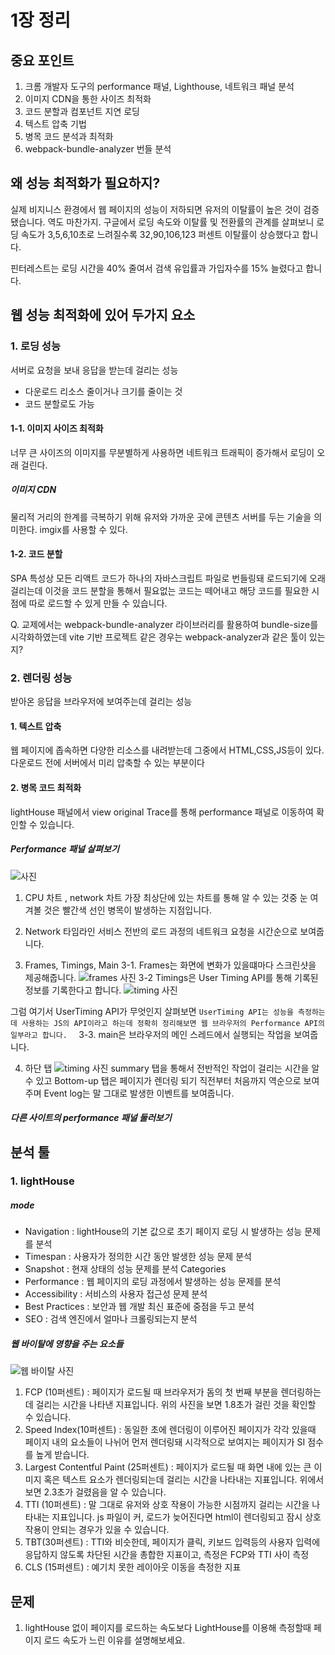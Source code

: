 # 1장 정리 

## 중요 포인트
1. 크롬 개발자 도구의 performance 패널, Lighthouse, 네트워크 패널  분석
2. 이미지 CDN을 통한 사이즈 최적화
3. 코드 분할과 컴포넌트 지연 로딩
4. 텍스트 압축 기법
5. 병목 코드 분석과 최적화 
6.  webpack-bundle-analyzer 번들 분석

## 왜 성능 최적화가 필요하지? 
실제 비지니스 환경에서 웹 페이지의 성능이 저하되면 유저의 이탈률이 높은 것이 검증됐습니다. 역도 마찬가지. 구글에서 로딩 속도와 이탈률 및 전환률의 관계를 살펴보니 로딩 속도가 3,5,6,10초로 느려질수록 32,90,106,123 퍼센트 이탈률이 상승했다고 합니다. 

핀터레스트는 로딩 시간을 40% 줄여서 검색 유입률과 가입자수를 15% 늘렸다고 합니다.


## 웹 성능 최적화에 있어 두가지 요소 

### 1. 로딩 성능
서버로 요청을 보내 응답을 받는데 걸리는 성능
- 다운로드 리소스 줄이거나 크기를 줄이는 것
- 코드 분할로도 가능

#### 1-1. 이미지 사이즈 최적화
너무 큰 사이즈의 이미지를 무분별하게 사용하면 네트워크 트래픽이 증가해서 로딩이 오래 걸린다. 

##### 이미지 CDN 
물리적 거리의 한계를 극복하기 위해 유저와 가까운 곳에 콘텐츠 서버를 두는 기술을 의미한다.
imgix를 사용할 수 있다. 

#### 1-2. 코드 분할
SPA 특성상 모든 리액트 코드가 하나의 자바스크립트 파일로 번들링돼 로드되기에 오래걸리는데 이것을 코드 분할을 통해서 필요없는 코드는 떼어내고 해당 코드를 필요한 시점에 따로 로드할 수 있게 만들 수 있습니다.

Q. 교제에서는 webpack-bundle-analyzer 라이브러리를 활용하여 bundle-size를 시각화하였는데 vite 기반 프로젝트 같은 경우는 webpack-analyzer과 같은 툴이 있는지?


### 2. 렌더링 성능 
받아온 응답을 브라우저에 보여주는데 걸리는 성능

#### 1. 텍스트 압축
웹 페이지에 좁속하면 다양한 리소스를 내려받는데 그중에서 HTML,CSS,JS등이 있다. 다운로드 전에 서버에서 미리 압축할 수 있는 부분이다 

#### 2. 병목 코드 최적화 
lightHouse 패널에서 view original Trace를 통해 performance 패널로 이동하여 확인할 수 있습니다. 
##### Performance 패널 살펴보기

![사진](https://github.com/aligo-ligo/aligo-oligo-frontend-latest/assets/93697790/8932b95d-5e9e-417c-8ced-c065836002e9)

1. CPU 차트 , network 차트
가장 최상단에 있는 차트를 통해 알 수 있는 것중 눈 여겨볼 것은 빨간색 선인 병목이 발생하는 지점입니다. 

2. Network 타임라인
서비스 전반의 로드 과정의 네트워크 요청을 시간순으로 보여줍니다.

3. Frames, Timings, Main
3-1. Frames는 화면에 변화가 있을떄마다 스크린샷을 제공해줍니다.
![frames 사진](https://github.com/aligo-ligo/aligo-oligo-frontend-latest/assets/93697790/e4adb88b-9a5e-4fe1-852f-9beab77aa184)
3-2 Timings은 User Timing API를 통해 기록된 정보를 기록한다고 합니다.
![timing 사진](https://github.com/aligo-ligo/aligo-oligo-frontend-latest/assets/93697790/218cc8a2-eb39-4c39-b6ee-f8c29113864f)

그럼 여기서 UserTiming API가 무엇인지 살펴보면 
`UserTiming API는 성능을 측정하는데 사용하는 JS의 API이라고 하는데 정확히 정리해보면 웹 브라우저의 Performance API의 일부라고 합니다. 
`
3-3. main은 브라우저의 메인 스레드에서 실행되는 작업을 보여줍니다.

4. 하단 탭
![timing 사진](https://github.com/aligo-ligo/aligo-oligo-frontend-latest/assets/93697790/f470ce17-71cd-45b0-99b0-fb5ace89563b)
summary 탭을 통해서 전반적인 작업이 걸리는 시간을 알 수 있고 Bottom-up 탭은 페이지가 렌더링 되기 직전부터 처음까지 역순으로 보여주며 Event log는 말 그대로 발생한 이벤트를 보여줍니다. 

##### 다른 사이트의 performance 패널 둘러보기



## 분석 툴

### 1. lightHouse
##### mode
- Navigation : lightHouse의 기본 값으로 초기 페이지 로딩 시 발생하는 성능 문제를 분석
- Timespan : 사용자가 정의한 시간 동안 발생한 성능 문제 분석
- Snapshot  : 현재 상태의 성능 문제를 분석
Categories 
- Performance : 웹 페이지의 로딩 과정에서 발생하는 성능 문제를 분석
- Accessibility : 서비스의 사용자 접근성 문제 분석
- Best Practices : 보안과 웹 개발 최신 표준에 중점을 두고 분석
- SEO : 검색 엔진에서 얼마나 크롤링되는지 분석

#####  웹 바이탈에 영향을 주는 요소들

![웹 바이탈 사진](https://github.com/aligo-ligo/aligo-oligo-frontend-latest/assets/93697790/9135116e-d17d-43e1-8388-6a4374f3ac39)

1. FCP (10퍼센트) : 페이지가 로드될 때 브라우저가 돔의 첫 번째 부분을 렌더링하는 데 걸리는 시간을 나타낸 지표입니다. 위의 사진을 보면 1.8초가 걸린 것을 확인할 수 있습니다. 
2. Speed Index(10퍼센트) : 동일한 초에 렌더링이 이루어진 페이지가 각각 있을때 페이지 내의 요소들이 나뉘어 먼저 렌더링돼 시각적으로 보여지는 페이지가 SI 점수를 높게 받습니다. 
3. Largest Contentful Paint (25퍼센트) : 페이지가 로드될 때 화면 내에 있는 큰 이미지 혹은 텍스트 요소가 렌더링되는데 걸리는 시간을 나타내는 지표입니다.  위에서 보면 2.3초가 걸렸음을 알 수 있습니다. 
4. TTI (10퍼센트) : 말 그대로 유저와 상호 작용이 가능한 시점까지 걸리는 시간을 나타내는 지표입니다. js 파일이 커, 로드가 늦어진다면 html이 렌더링되고 잠시 상호작용이 안되는 경우가 있을 수 있습니다. 
5. TBT(30퍼센트) : TTI와 비슷한데, 페이지가 클릭, 키보드 입력등의 사용자 입력에 응답하지 않도록 차단된 시간을 총합한 지표이고, 측정은 FCP와 TTI 사이 측정 
6. CLS (15퍼센트) : 예기치 못한 레이아웃 이동을 측정한 지표 



## 문제 
1. lightHouse 없이 페이지를 로드하는 속도보다 LightHouse를 이용해 측정할때 페이지 로드 속도가 느린 이유를 설명해보세요.





